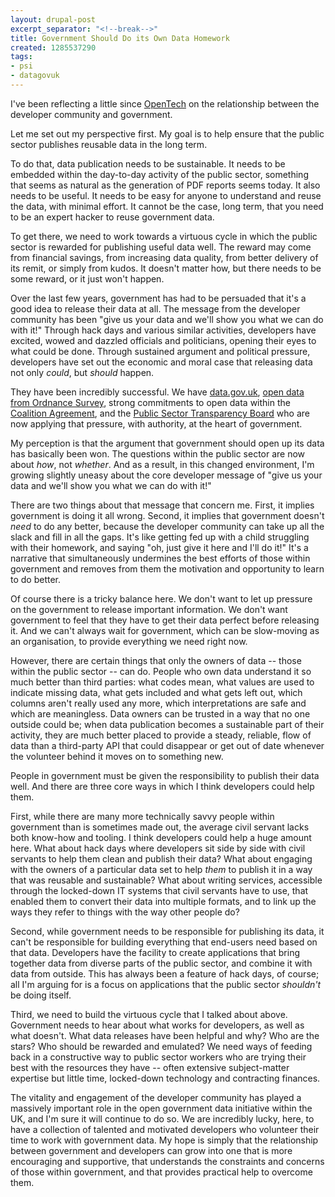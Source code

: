 ```yaml
---
layout: drupal-post
excerpt_separator: "<!--break-->"
title: Government Should Do its Own Data Homework
created: 1285537290
tags:
- psi
- datagovuk
---
```

I've been reflecting a little since [OpenTech](http://www.ukuug.org/events/opentech2010/) on the relationship between the developer community and government.

Let me set out my perspective first. My goal is to help ensure that the public sector publishes reusable data in the long term.

To do that, data publication needs to be sustainable. It needs to be embedded within the day-to-day activity of the public sector, something that seems as natural as the generation of PDF reports seems today. It also needs to be useful. It needs to be easy for anyone to understand and reuse the data, with minimal effort. It cannot be the case, long term, that you need to be an expert hacker to reuse government data.

To get there, we need to work towards a virtuous cycle in which the public sector is rewarded for publishing useful data well. The reward may come from financial savings, from increasing data quality, from better delivery of its remit, or simply from kudos. It doesn't matter how, but there needs to be some reward, or it just won't happen.

Over the last few years, government has had to be persuaded that it's a good idea to release their data at all. The message from the developer community has been "give us your data and we'll show you what we can do with it!" Through hack days and various similar activities, developers have excited, wowed and dazzled officials and politicians, opening their eyes to what could be done. Through sustained argument and political pressure, developers have set out the economic and moral case that releasing data not only *could*, but *should* happen.

They have been incredibly successful. We have [data.gov.uk](http://data.gov.uk/), [open data from Ordnance Survey](http://www.ordnancesurvey.co.uk/oswebsite/opendata/), strong commitments to open data within the [Coalition Agreement](http://programmeforgovernment.hmg.gov.uk/government-transparency/), and the [Public Sector Transparency Board](http://data.gov.uk/blog/new-public-sector-transparency-board-and-public-data-transparency-principles) who are now applying that pressure, with authority, at the heart of government.

My perception is that the argument that government should open up its data has basically been won. The questions within the public sector are now about *how*, not *whether*. And as a result, in this changed environment, I'm growing slightly uneasy about the core developer message of "give us your data and we'll show you what we can do with it!"

There are two things about that message that concern me. First, it implies government is doing it all wrong. Second, it implies that government doesn't *need* to do any better, because the developer community can take up all the slack and fill in all the gaps. It's like getting fed up with a child struggling with their homework, and saying "oh, just give it here and I'll do it!" It's a narrative that simultaneously undermines the best efforts of those within government and removes from them the motivation and opportunity to learn to do better.

<!--break-->

Of course there is a tricky balance here. We don't want to let up pressure on the government to release important information. We don't want government to feel that they have to get their data perfect before releasing it. And we can't always wait for government, which can be slow-moving as an organisation, to provide everything we need right now.

However, there are certain things that only the owners of data -- those within the public sector -- can do. People who own data understand it so much better than third parties: what codes mean, what values are used to indicate missing data, what gets included and what gets left out, which columns aren't really used any more, which interpretations are safe and which are meaningless. Data owners can be trusted in a way that no one outside could be; when data publication becomes a sustainable part of their activity, they are much better placed to provide a steady, reliable, flow of data than a third-party API that could disappear or get out of date whenever the volunteer behind it moves on to something new.

People in government must be given the responsibility to publish their data well. And there are three core ways in which I think developers could help them.

First, while there are many more technically savvy people within government than is sometimes made out, the average civil servant lacks both know-how and tooling. I think developers could help a huge amount here. What about hack days where developers sit side by side with civil servants to help them clean and publish their data? What about engaging with the owners of a particular data set to help *them* to publish it in a way that was reusable and sustainable? What about writing services, accessible through the locked-down IT systems that civil servants have to use, that enabled them to convert their data into multiple formats, and to link up the ways they refer to things with the way other people do?

Second, while government needs to be responsible for publishing its data, it can't be responsible for building everything that end-users need based on that data. Developers have the facility to create applications that bring together data from diverse parts of the public sector, and combine it with data from outside. This has always been a feature of hack days, of course; all I'm arguing for is a focus on applications that the public sector *shouldn't* be doing itself.

Third, we need to build the virtuous cycle that I talked about above. Government needs to hear about what works for developers, as well as what doesn't. What data releases have been helpful and why? Who are the stars? Who should be rewarded and emulated? We need ways of feeding back in a constructive way to public sector workers who are trying their best with the resources they have -- often extensive subject-matter expertise but little time, locked-down technology and contracting finances.

The vitality and engagement of the developer community has played a massively important role in the open government data initiative within the UK, and I'm sure it will continue to do so. We are incredibly lucky, here, to have a collection of talented and motivated developers who volunteer their time to work with government data. My hope is simply that the relationship between government and developers can grow into one that is more encouraging and supportive, that understands the constraints and concerns of those within government, and that provides practical help to overcome them.
